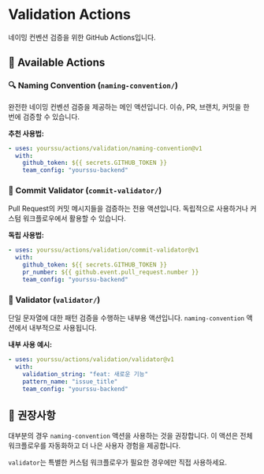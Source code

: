 # Validation Actions

네이밍 컨벤션 검증을 위한 GitHub Actions입니다.

## 📁 Available Actions

### 🔍 Naming Convention (`naming-convention/`)

완전한 네이밍 컨벤션 검증을 제공하는 메인 액션입니다. 이슈, PR, 브랜치, 커밋을 한 번에 검증할 수 있습니다.

**추천 사용법:**
```yaml
- uses: yourssu/actions/validation/naming-convention@v1
  with:
    github_token: ${{ secrets.GITHUB_TOKEN }}
    team_config: "yourssu-backend"
```

### 📝 Commit Validator (`commit-validator/`)

Pull Request의 커밋 메시지들을 검증하는 전용 액션입니다. 독립적으로 사용하거나 커스텀 워크플로우에서 활용할 수 있습니다.

**독립 사용법:**
```yaml
- uses: yourssu/actions/validation/commit-validator@v1
  with:
    github_token: ${{ secrets.GITHUB_TOKEN }}
    pr_number: ${{ github.event.pull_request.number }}
    team_config: "yourssu-backend"
```

### 🔧 Validator (`validator/`)

단일 문자열에 대한 패턴 검증을 수행하는 내부용 액션입니다. `naming-convention` 액션에서 내부적으로 사용됩니다.

**내부 사용 예시:**
```yaml
- uses: yourssu/actions/validation/validator@v1
  with:
    validation_string: "feat: 새로운 기능"
    pattern_name: "issue_title"
    team_config: "yourssu-backend"
```

## 🎯 권장사항

대부분의 경우 `naming-convention` 액션을 사용하는 것을 권장합니다. 이 액션은 전체 워크플로우를 자동화하고 더 나은 사용자 경험을 제공합니다.

`validator`는 특별한 커스텀 워크플로우가 필요한 경우에만 직접 사용하세요.